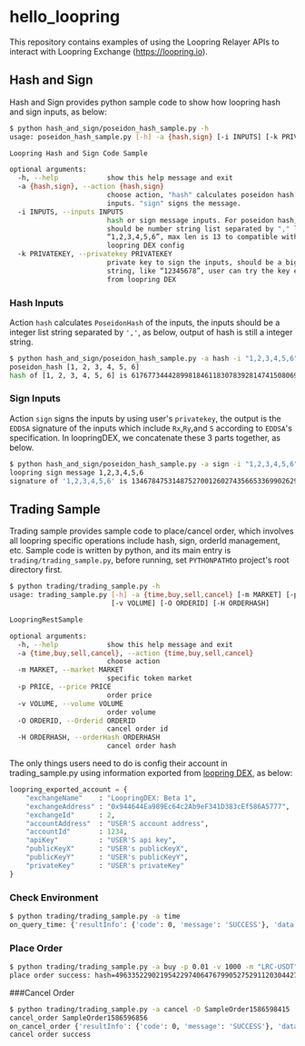 # hello_loopring

This repository contains examples of using the Loopring Relayer APIs to interact with Loopring Exchange (https://loopring.io).

## Hash and Sign

Hash and Sign provides python sample code to show how loopring hash and sign inputs, as below:

```bash
$ python hash_and_sign/poseidon_hash_sample.py -h
usage: poseidon_hash_sample.py [-h] -a {hash,sign} [-i INPUTS] [-k PRIVATEKEY]

Loopring Hash and Sign Code Sample

optional arguments:
  -h, --help            show this help message and exit
  -a {hash,sign}, --action {hash,sign}
                        choose action, "hash" calculates poseidon hash of
                        inputs. "sign" signs the message.
  -i INPUTS, --inputs INPUTS
                        hash or sign message inputs. For poseidon hash, they
                        should be number string list separated by "," like
                        “1,2,3,4,5,6”, max len is 13 to compatible with
                        loopring DEX config
  -k PRIVATEKEY, --privatekey PRIVATEKEY
                        private key to sign the inputs, should be a big int
                        string, like “12345678”, user can try the key exported
                        from loopring DEX

```

### Hash Inputs

Action `hash` calculates `PoseidonHash` of the inputs, the inputs should be a integer list string separated by `','`, as below, output of hash is still a integer string.

```bash
$ python hash_and_sign/poseidon_hash_sample.py -a hash -i "1,2,3,4,5,6"
poseidon_hash [1, 2, 3, 4, 5, 6]
hash of [1, 2, 3, 4, 5, 6] is 6176773444289981846118307839281474150806945949724611589346553109129622523596
```

### Sign Inputs

Action `sign` signs the inputs by using user's `privatekey`, the output is the `EDDSA` signature of the inputs which include `Rx`,`Ry`,and `S` according to `EDDSA`'s specification. In loopringDEX, we concatenate these 3 parts together, as below.

```bash
$ python hash_and_sign/poseidon_hash_sample.py -a sign -i "1,2,3,4,5,6" -k "123456"
loopring sign message 1,2,3,4,5,6
signature of '1,2,3,4,5,6' is 13467847531487527001260274356653369902629934602648792938137682849997702052810,17034102387132086143868408284736328722663534859319845015635221999547971712812,15235585622868842803104165188060147849906727947244637197326176093821390010072
```

## Trading Sample

Trading sample provides sample code to place/cancel order, which involves all loopring specific operations include hash, sign, orderId management, etc. Sample code is written by python, and its main entry is `trading/trading_sample.py`, before running, set `PYTHONPATH`to project's root directory first.

```bash
$ python trading/trading_sample.py -h
usage: trading_sample.py [-h] -a {time,buy,sell,cancel} [-m MARKET] [-p PRICE]
                         [-v VOLUME] [-O ORDERID] [-H ORDERHASH]

LoopringRestSample

optional arguments:
  -h, --help            show this help message and exit
  -a {time,buy,sell,cancel}, --action {time,buy,sell,cancel}
                        choose action
  -m MARKET, --market MARKET
                        specific token market
  -p PRICE, --price PRICE
                        order price
  -v VOLUME, --volume VOLUME
                        order volume
  -O ORDERID, --Orderid ORDERID
                        cancel order id
  -H ORDERHASH, --orderHash ORDERHASH
                        cancel order hash
```

The only things users need to do is config their account in trading_sample.py using information exported from [loopring DEX](<https://loopring.io/trade/>), as below:

```python
loopring_exported_account = {
    "exchangeName"    : "LoopringDEX: Beta 1",
    "exchangeAddress" : "0x944644Ea989Ec64c2Ab9eF341D383cEf586A5777",
    "exchangeId"      : 2,
    "accountAddress"  : "USER'S account address",
    "accountId"       : 1234,
    "apiKey"          : "USER'S api key",
    "publicKeyX"      : "USER's publicKeyX",
    "publicKeyY"      : "USER's publicKeyY",
    "privateKey"      : "USER's privateKey"
}
```

### Check Environment

```bash
$ python trading/trading_sample.py -a time
on_query_time: {'resultInfo': {'code': 0, 'message': 'SUCCESS'}, 'data': 1586596797476}
```

### Place Order

```bash
$ python trading/trading_sample.py -a buy -p 0.01 -v 1000 -m "LRC-USDT"
place order success: hash=4963352290219542297406476799052752911203044270145934664174347699420370758697, clientOrderId=SampleOrder1586598415
```

###Cancel Order

```bash
$ python trading/trading_sample.py -a cancel -O SampleOrder1586598415
cancel_order SampleOrder1586596856
on_cancel_order {'resultInfo': {'code': 0, 'message': 'SUCCESS'}, 'data': True} {'accountId': 1234, 'clientOrderId': 'SampleOrder1586598415'}
cancel order success

```

